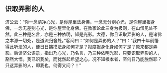##  识取弄影的人

济公云：“你一念清净心光，是你屋里法身佛，一念无分别心光，是你屋里报身佛，一念无差别心光，是你屋里化身佛。在教家论此三身为极则，在山僧见处不然。此三种是名言，亦是三种依明，知是光影。大德，你且识取弄影的人，是诸佛之本源一切处，是道流归舍处。”客问曰：“如何是弄影的人？”曰：“我四十年前悟得此听法的人，便日日揣摸法身如何才是？拟度报身化身如何才是？原来都是弄影。后读济公语录，指出乃心光，乃名言，乃三种依明光影，只要识取弄影的人，豁然大悟。我已识我矣，而犹然起希望之心，况不知根本者，至何日乃能脱然耶？只这弄影的人，即我也，何得又问？！”
